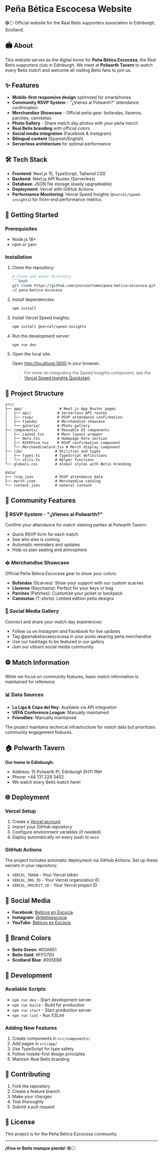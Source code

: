 # Peña Bética Escocesa Website

🟢⚪ Official website for the Real Betis supporters association in Edinburgh, Scotland.

## 🏟️ About

This website serves as the digital home for **Peña Bética Escocesa**, the Real Betis supporters club in Edinburgh. We meet at **Polwarth Tavern** to watch every Betis match and welcome all visiting Betis fans to join us.

## ✨ Features

- **Mobile-first responsive design** optimized for smartphones
- **Community RSVP System** - "¿Vienes al Polwarth?" attendance confirmation
- **Merchandise Showcase** - Official peña gear: bufandas, llaveros, parches, camisetas
- **Photo Gallery** - Share match day photos with your peña merch
- **Real Betis branding** with official colors
- **Social media integration** (Facebook & Instagram)
- **Bilingual content** (Spanish/English)
- **Serverless architecture** for optimal performance

## 🛠️ Tech Stack

- **Frontend**: Next.js 15, TypeScript, Tailwind CSS
- **Backend**: Next.js API Routes (Serverless)
- **Database**: JSON file storage (easily upgradeable)
- **Deployment**: Vercel with GitHub Actions
- **Performance Monitoring**: Vercel Speed Insights (`@vercel/speed-insights`) for front-end performance metrics

## 🚀 Getting Started

### Prerequisites

- Node.js 18+ 
- npm or yarn

### Installation

1. Clone the repository:

    ```bash
    # Clone and enter directory
    ```bash
    git clone https://github.com/yourusername/pena-betica-escocesa.git
    cd pena-betica-escocesa
    ```

2. Install dependencies:

    ```bash
    npm install
    ```

3. Install Vercel Speed Insights:

    ```bash
    npm install @vercel/speed-insights
    ```

4. Run the development server:

    ```bash
    npm run dev
    ```

5. Open the local site:

    Open [http://localhost:3000](http://localhost:3000) in your browser.

    > For more on integrating the Speed Insights component, see the [Vercel Speed Insights Quickstart](https://vercel.com/docs/speed-insights/quickstart#add-the-speedinsights-component-to-your-app).

## 📁 Project Structure

```
src/
├── app/                 # Next.js App Router pages
│   ├── api/            # Serverless API routes
│   ├── rsvp/           # RSVP attendance confirmation
│   ├── tienda/         # Merchandise showcase
│   └── galeria/        # Photo gallery
├── components/         # Reusable UI components
│   ├── Layout.tsx      # Main layout wrapper
│   ├── Hero.tsx        # Homepage hero section
│   ├── RSVPForm.tsx    # RSVP confirmation component
│   └── MerchandiseCard.tsx # Merch display component
├── lib/               # Utilities and types
│   ├── types.ts       # TypeScript definitions
│   └── utils.ts       # Helper functions
└── globals.css        # Global styles with Betis branding

data/
├── rsvp.json          # RSVP attendance data
├── merch.json         # Merchandise catalog
└── content.json       # General content
```

## 🎪 Community Features

### 🎪 RSVP System - "¿Vienes al Polwarth?"

Confirm your attendance for match viewing parties at Polwarth Tavern:
- Quick RSVP form for each match
- See who else is coming
- Automatic reminders and updates
- Help us plan seating and atmosphere

### �️ Merchandise Showcase

Official Peña Bética Escocesa gear to show your colors:
- **Bufandas** (Scarves): Show your support with our custom scarves
- **Llaveros** (Keychains): Perfect for your keys or bag
- **Parches** (Patches): Customize your jacket or backpack
- **Camisetas** (T-shirts): Limited edition peña designs

### 📸 Social Media Gallery

Connect and share your match day experiences:
- Follow us on Instagram and Facebook for live updates
- Tag @penabetiscaescocesa in your posts wearing peña merchandise
- Use our hashtags to be featured in our gallery
- Join our vibrant social media community

## ⚽ Match Information

While we focus on community features, basic match information is maintained for reference.

### 📊 Data Sources

- **La Liga & Copa del Rey**: Available via API integration
- **UEFA Conference League**: Manually maintained
- **Friendlies**: Manually maintained

The project maintains technical infrastructure for match data but prioritizes community engagement features.

## 🏠 Polwarth Tavern

**Our home in Edinburgh:**
- Address: 15 Polwarth Pl, Edinburgh EH11 1NH
- Phone: +44 131 229 3402
- We watch every Betis match here!

## 🌐 Deployment

### Vercel Setup

1. Create a [Vercel account](https://vercel.com)
2. Import your GitHub repository
3. Configure environment variables (if needed)
4. Deploy automatically on every push to `main`

### GitHub Actions

The project includes automatic deployment via GitHub Actions. Set up these secrets in your repository:

- `VERCEL_TOKEN` - Your Vercel token
- `VERCEL_ORG_ID` - Your Vercel organization ID  
- `VERCEL_PROJECT_ID` - Your Vercel project ID

## 📱 Social Media

- **Facebook**: [Beticos en Escocia](https://www.facebook.com/groups/beticosenescocia/)
- **Instagram**: [@rbetisescocia](https://www.instagram.com/rbetisescocia/)
- **YouTube**: [Beticos en Escocia](https://www.youtube.com/beticosenescocia)

## 🎨 Brand Colors

- **Betis Green**: #00A651
- **Betis Gold**: #FFD700
- **Scotland Blue**: #005EB8

## 🚀 Development

### Available Scripts

- `npm run dev` - Start development server
- `npm run build` - Build for production
- `npm run start` - Start production server
- `npm run lint` - Run ESLint

### Adding New Features

1. Create components in `src/components/`
2. Add pages in `src/app/`
3. Use TypeScript for type safety
4. Follow mobile-first design principles
5. Maintain Real Betis branding

## 📝 Contributing

1. Fork the repository
2. Create a feature branch
3. Make your changes
4. Test thoroughly
5. Submit a pull request

## 📄 License

This project is for the Peña Bética Escocesa community.

---

**¡Viva er Betis manque pierda!** 🟢⚪
